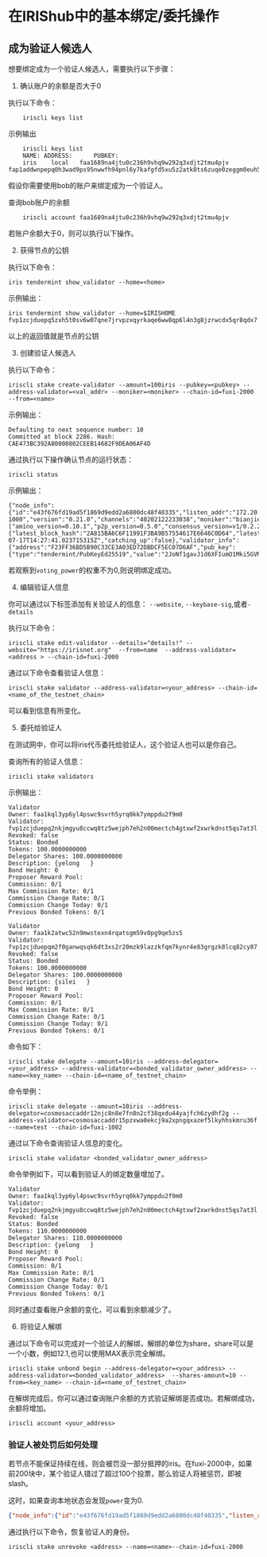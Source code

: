 # 在IRIShub中的基本绑定/委托操作

## 成为验证人候选人

想要绑定成为一个验证人候选人，需要执行以下步骤：

1. 确认账户的余额是否大于0

执行以下命令：
```
    iriscli keys list
```
示例输出
```
    iriscli keys list
    NAME: ADDRESS:      PUBKEY:
    iris	local	faa1689na4jtu0c236h9vhq9w292q3xdjt2tmu4pjv	fap1addwnpepq0h3wad9ps95nwwfh94pnl6y7kafgfd5xu5z2atk8ts6zuqe0zeggm0euh5
```
假设你需要使用bob的账户来绑定成为一个验证人。

查询bob账户的余额
```
    iriscli account faa1689na4jtu0c236h9vhq9w292q3xdjt2tmu4pjv
```

若账户余额大于0，则可以执行以下操作。

2.  获得节点的公钥

执行以下命令：
```
iris tendermint show_validator --home=<home>
```

示例输出：

```
iris tendermint show_validator --home=$IRISHOME
fvp1zcjduepq5zxh5t0sv6w07qne7jrvpzxqyrkaqe6ww8qp6l4n3g8jzrwcdx5qr8qdx7
```

以上的返回值就是节点的公钥

3. 创建验证人候选人

执行以下命令：

```
iriscli stake create-validator --amount=100iris --pubkey=<pubkey> --address-validator=<val_addr> --moniker=<moniker> --chain-id=fuxi-2000 --from=<name>
```

示例输出：

```
Defaulting to next sequence number: 10
Committed at block 2286. Hash: CAE473BC392A80000802CEEB14682F9DEA06AF4D
```

通过执行以下操作确认节点的运行状态：

```
iriscli status
```

示例输出：

```
{"node_info":{"id":"e43f676fd19ad5f1869d9edd2a6800dc48f40335","listen_addr":"172.20.155.233:26656","network":"fuxi-1000","version":"0.21.0","channels":"40202122233038","moniker":"bianjie","other":["amino_version=0.10.1","p2p_version=0.5.0","consensus_version=v1/0.2.2","rpc_version=0.7.0/3","tx_index=on","rpc_addr=tcp://0.0.0.0:26657"]},"sync_info":{"latest_block_hash":"2A815BA6C6F11991F3BA9B57554617E6646C0D64","latest_app_hash":"38E4313CD4A50513BA0A259D0F86C5845DF9A12C","latest_block_height":"172","latest_block_time":"2018-07-17T14:27:41.023715315Z","catching_up":false},"validator_info":{"address":"F23FF36BD5B90C33CE3A03ED72DBDCF5EC07D6AF","pub_key":{"type":"tendermint/PubKeyEd25519","value":"2JoNf1gavJ1d6XFIumO1Mki5GVMOcg58AioHksU3maE="},"voting_power":"100"}}
```

若观察到`voting_power`的权重不为0,则说明绑定成功。



4. 编辑验证人信息

你可以通过以下标签添加有关验证人的信息： `--website`, `--keybase-sig`,或者`-details` 

执行以下命令：

```
iriscli stake edit-validator --details="details!" --website="https://irisnet.org"  --from=name  --address-validator=<address > --chain-id=fuxi-2000

```

通过以下命令查看验证人信息：

```
iriscli stake validator --address-validator=<your_address> --chain-id=<name_of_the_testnet_chain>
```

可以看到信息有所变化。


5. 委托给验证人

在测试网中，你可以将iris代币委托给验证人，这个验证人也可以是你自己。

查询所有的验证人信息：

```
iriscli stake validators
```
示例输出：
```
Validator
Owner: faa1kql3yp6yl4pswc9svrh5yrq0kk7ymppdu2f9m0
Validator: fvp1zcjduepq2nkjmgyu8ccwq8tz5wejph7eh2n00mectch4gtxwf2xwrkdnst5qs7at3l
Revoked: false
Status: Bonded
Tokens: 100.0000000000
Delegator Shares: 100.0000000000
Description: {yelong   }
Bond Height: 0
Proposer Reward Pool:
Commission: 0/1
Max Commission Rate: 0/1
Commission Change Rate: 0/1
Commission Change Today: 0/1
Previous Bonded Tokens: 0/1

Validator
Owner: faa1k2atwc52n9mwstexn4rqatsgm59v0pg9qe5zs5
Validator: fvp1zcjduepqm2f0ganwqsqk6dt3xs2r20mzk9lazzkfqm7kynr4e83grgzk8lcq82cy87
Revoked: false
Status: Bonded
Tokens: 100.0000000000
Delegator Shares: 100.0000000000
Description: {silei   }
Bond Height: 0
Proposer Reward Pool:
Commission: 0/1
Max Commission Rate: 0/1
Commission Change Rate: 0/1
Commission Change Today: 0/1
Previous Bonded Tokens: 0/1
```


命令如下：
```
iriscli stake delegate --amount=10iris --address-delegator=<your_address> --address-validator=<bonded_validator_owner_address> --name=<key_name> --chain-id=<name_of_testnet_chain>
```

命令举例：

```
iriscli stake delegate --amount=10iris --address-delegator=cosmosaccaddr12njc8n8e7fn8n2cf38qxdu44yajfch6zydhf2g --address-validator=cosmosaccaddr15pzxwa0ekcj9a2xpngqxazef5lkyhhskmru36f --name=test --chain-id=fuxi-1002
```

通过以下命令查询验证人信息的变化。
```
iriscli stake validator <bonded_validator_owner_address>
```

命令举例如下，可以看到验证人的绑定数量增加了。

```
Validator
Owner: faa1kql3yp6yl4pswc9svrh5yrq0kk7ymppdu2f9m0
Validator: fvp1zcjduepq2nkjmgyu8ccwq8tz5wejph7eh2n00mectch4gtxwf2xwrkdnst5qs7at3l
Revoked: false
Status: Bonded
Tokens: 110.0000000000
Delegator Shares: 110.0000000000
Description: {yelong   }
Bond Height: 0
Proposer Reward Pool:
Commission: 0/1
Max Commission Rate: 0/1
Commission Change Rate: 0/1
Commission Change Today: 0/1
Previous Bonded Tokens: 0/1
```

同时通过查看账户余额的变化，可以看到余额减少了。



6. 将验证人解绑

通过以下命令可以完成对一个验证人的解绑，解绑的单位为share，share可以是一个小数，例如12.1,也可以使用MAX表示完全解绑。

```
iriscli stake unbond begin --address-delegator=<your_address> --address-validator=<bonded_validator_address>  --shares-amount=10 --from=<key_name> --chain-id=<name_of_testnet_chain>
```

在解绑完成后，你可以通过查询账户余额的方式验证解绑是否成功。若解绑成功，余额将增加。

```
iriscli account <your_address>
```


### 验证人被处罚后如何处理

若节点不能保证持续在线，则会被罚没一部分抵押的iris。在fuxi-2000中，如果前200块中，某个验证人错过了超过100个投票，那么验证人将被惩罚，即被slash。

这时，如果查询本地状态会发现`power`变为0.

```json
{"node_info":{"id":"e43f676fd19ad5f1869d9edd2a6800dc48f40335","listen_addr":"172.20.155.233:26656","network":"fuxi-1000","version":"0.21.0","channels":"40202122233038","moniker":"bianjie","other":["amino_version=0.10.1","p2p_version=0.5.0","consensus_version=v1/0.2.2","rpc_version=0.7.0/3","tx_index=on","rpc_addr=tcp://0.0.0.0:26657"]},"sync_info":{"latest_block_hash":"2A815BA6C6F11991F3BA9B57554617E6646C0D64","latest_app_hash":"38E4313CD4A50513BA0A259D0F86C5845DF9A12C","latest_block_height":"172","latest_block_time":"2018-07-17T14:27:41.023715315Z","catching_up":false},"validator_info":{"address":"F23FF36BD5B90C33CE3A03ED72DBDCF5EC07D6AF","pub_key":{"type":"tendermint/PubKeyEd25519","value":"2JoNf1gavJ1d6XFIumO1Mki5GVMOcg58AioHksU3maE="},"voting_power":"0"}}
```

通过执行以下命令，恢复验证人的身份。

```
iriscli stake unrevoke <address> --name=<name>--chain-id=fuxi-2000
```
